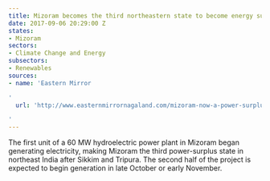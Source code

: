 ```yaml
---
title: Mizoram becomes the third northeastern state to become energy surplus
date: 2017-09-06 20:29:00 Z
states:
- Mizoram
sectors:
- Climate Change and Energy
subsectors:
- Renewables
sources:
- name: 'Eastern Mirror

'
  url: 'http://www.easternmirrornagaland.com/mizoram-now-a-power-surplus-state-3rd-in-northeast/

'
---
```


The first unit of a 60 MW hydroelectric power plant in Mizoram began generating electricity, making Mizoram the third power-surplus state in northeast India after Sikkim and Tripura. The second half of the project is expected to begin generation in late October or early November.
